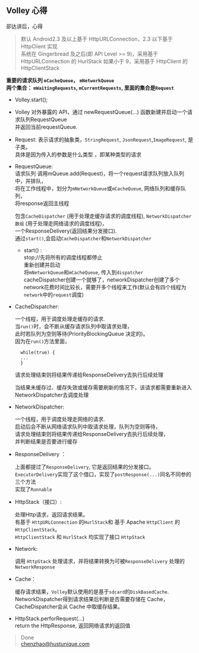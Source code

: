 ## Volley 心得  

卻达讲后，心得  



> 默认 Android2.3 及以上基于 HttpURLConnection，2.3 以下基于 HttpClient 实现  
> 系统在 Gingerbread 及之后(即 API Level >= 9)，采用基于 HttpURLConnection 的 HurlStack
> 如果小于 9，采用基于 HttpClient 的 HttpClientStack


**重要的请求队列 `mCacheQueue`， `mNetworkQueue`**    
**两个集合： `mWaitingRequests`, `mCurrentRequests`, 里面的集合是`Request`**  


* Volley.start();  

* Volley 对外暴露的 API，通过 newRequestQueue(…) 函数新建并启动一个请求队列RequestQueue  
	并返回当前requestQueue.

* Request: 表示请求的抽象类，`StringRequest`, `JsonRequest`,`ImageRequest`, 是子类。  
	具体是因为传入的参数是什么类型  ，即某种类型的请求  

* RequestQueue:  
	请求队列 调用mQueue.add(Request)，将一个request请求队列放入队列中，并排队，  
	将在工作线程中，划分为`mNetworkQueue`或`mCacheQueue`, 网络队列和缓存队列，  
	将response返回主线程  

	包含`CacheDispatcher` (用于处理走缓存请求的调度线程), `NetworkDispatcher数组` (用于处理走网络请求的调度线程)，  
	一个ResponseDelivery(返回结果分发接口).  
	通过`start()`,会启动`CacheDispatcher`和`NetworkDispatcher`

	* start() :   
		stop;//先将所有的调度线程都停止  
		重新创建并启动  
		将`mNetworkQueue`和`mCacheQueue`, 传入到`dispatcher`  
		cacheDispatcher创建一个就够了，networkDispatcher创建了多个
        network花费时间比较长，需要开多个线程来工作(默认会有四个线程为`network`中的`request`调度)  
		

* CacheDispatcher:  

	一个线程，用于调度处理走缓存的请求.  
	当`run()`时，会不断从缓存请求队列中取请求处理，  
	此时若队列为空则等待(PriorityBlockingQueue 决定的)。  
	因为在`run()`方法里面，  
	
	 	while(true) {
		...
	 	} 

	请求处理结束则将结果传递给ResponseDelivery去执行后续处理  

	当结果未缓存过、缓存失效或缓存需要刷新的情况下，该请求都需要重新进入NetworkDispatcher去调度处理  

* NetworkDispatcher:  

	一个线程，用于调度处理走网络的请求. 		
	启动后会不断从网络请求队列中取请求处理，队列为空则等待，  
	请求处理结束则将结果传递给ResponseDelivery去执行后续处理，  
	并判断结果是否要进行缓存

* ResponseDelivery ：

	上面都提过了`ResponseDelivery`, 它是返回结果的分发接口。  
	`ExecutorDelivery`实现了这个借口，实现了`postResponse(...)`同名不同参的三个方法  
	实现了`Runnable`  
	
* HttpStack（接口）:  

	处理Http请求，返回请求结果。  
	有基于 `HttpURLConnection` 的`HurlStack`和 基于 Apache `HttpClient` 的`HttpClientStack`。  
	`HttpClientStack` 和 `HurlStack` 均实现了接口 `HttpStack`  

* Network:  

	调用 `HttpStack` 处理请求，并将结果转换为可被`ResponseDelivery` 处理的`NetworkResponse`  
* Cache：  

	缓存请求结果，`Volley`默认使用的是基于`sdcard`的`DiskBasedCache`.  
	NetworkDispatcher得到请求结果后判断是否需要存储在 Cache，CacheDispatcher会从 Cache 中取缓存结果。  


* HttpStack.perforRequest(...)  
	return the HttpResponse, 返回网络请求的返回值  


> Done  
> chenzhao@hustunique.com  

 
